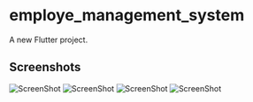 # employe_management_system

A new Flutter project.

## Screenshots


![ScreenShot](https://i.postimg.cc/3wY3Fr79/Screenshot-2024-01-10-12-23-43-34-5f455db02a2cbde129b16e3700f48f1e.jpg)           ![ScreenShot](https://i.postimg.cc/dV8qCZML/Screenshot-2024-01-10-12-24-08-68-5f455db02a2cbde129b16e3700f48f1e.jpg)
![ScreenShot](https://i.postimg.cc/sgFj19Nk/Screenshot-2024-01-10-12-24-14-27-5f455db02a2cbde129b16e3700f48f1e.jpg)           ![ScreenShot](https://i.postimg.cc/L6g4H0Nk/Screenshot-2024-01-10-12-24-17-73-5f455db02a2cbde129b16e3700f48f1e.jpg)





